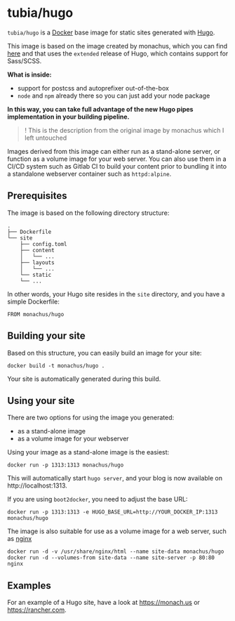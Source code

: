 tubia/hugo
==============

`tubia/hugo` is a [Docker](https://www.docker.io) base image for static sites generated with [Hugo](http://gohugo.io).  

This image is based on the image created by monachus, which you can find [here](https://hub.docker.com/r/monachus/hugo) and that uses the `extended` release of Hugo, which contains support for Sass/SCSS.

**What is inside:**
- support for postcss and autoprefixer out-of-the-box
- `node` and `npm` already there so you can just add your node package 

**In this way, you can take full advantage of the new Hugo pipes implementation in your building pipeline.**

> ! This is the description from the original image by monachus which I left untouched

Images derived from this image can either run as a stand-alone server, or function as a volume image for your web server.  You can also use them in a CI/CD system such as Gitlab CI to build your content prior to bundling it into a standalone webserver container such as `httpd:alpine`.

Prerequisites
-------------

The image is based on the following directory structure:

	.
	├── Dockerfile
	└── site
	    ├── config.toml
	    ├── content
	    │   └── ...
	    ├── layouts
	    │   └── ...
	    └── static
		└── ...

In other words, your Hugo site resides in the `site` directory, and you have a simple Dockerfile:

	FROM monachus/hugo 


Building your site
------------------

Based on this structure, you can easily build an image for your site:

	docker build -t monachus/hugo .

Your site is automatically generated during this build. 


Using your site
---------------

There are two options for using the image you generated: 

- as a stand-alone image
- as a volume image for your webserver

Using your image as a stand-alone image is the easiest:

	docker run -p 1313:1313 monachus/hugo

This will automatically start `hugo server`, and your blog is now available on http://localhost:1313. 

If you are using `boot2docker`, you need to adjust the base URL: 

	docker run -p 1313:1313 -e HUGO_BASE_URL=http://YOUR_DOCKER_IP:1313 monachus/hugo

The image is also suitable for use as a volume image for a web server, such as [nginx](https://registry.hub.docker.com/_/nginx/)

	docker run -d -v /usr/share/nginx/html --name site-data monachus/hugo
	docker run -d --volumes-from site-data --name site-server -p 80:80 nginx


Examples
--------

For an example of a Hugo site, have a look at <https://monach.us> or <https://rancher.com>.
